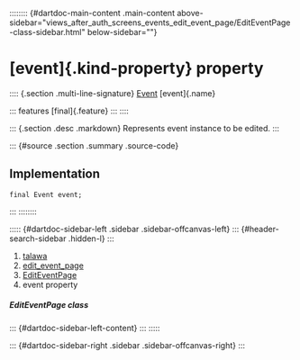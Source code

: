 :::::::: {#dartdoc-main-content .main-content above-sidebar="views_after_auth_screens_events_edit_event_page/EditEventPage-class-sidebar.html" below-sidebar=""}
<div>

# [event]{.kind-property} property

</div>

:::: {.section .multi-line-signature}
[Event](../../models_events_event_model/Event-class.html) [event]{.name}

::: features
[final]{.feature}
:::
::::

::: {.section .desc .markdown}
Represents event instance to be edited.
:::

::: {#source .section .summary .source-code}
## Implementation

``` language-dart
final Event event;
```
:::
::::::::

::::: {#dartdoc-sidebar-left .sidebar .sidebar-offcanvas-left}
::: {#header-search-sidebar .hidden-l}
:::

1.  [talawa](../../index.html)
2.  [edit_event_page](../../views_after_auth_screens_events_edit_event_page/)
3.  [EditEventPage](../../views_after_auth_screens_events_edit_event_page/EditEventPage-class.html)
4.  event property

##### EditEventPage class

::: {#dartdoc-sidebar-left-content}
:::
:::::

::: {#dartdoc-sidebar-right .sidebar .sidebar-offcanvas-right}
:::
